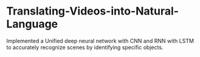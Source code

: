 # Translating-Videos-into-Natural-Language
Implemented a Unified deep neural network with CNN and RNN with LSTM to accurately recognize scenes by identifying specific objects.
